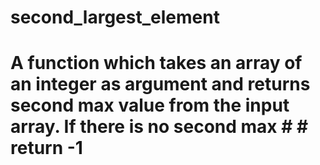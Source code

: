 # second_largest_element

# A function which takes an array of an integer as argument and returns second max value from the input array. If there is no second max # # return -1

